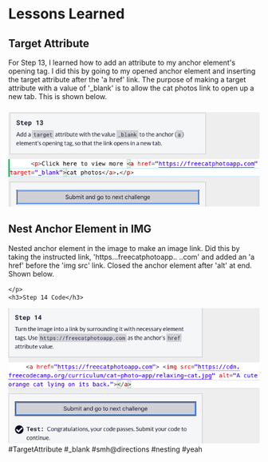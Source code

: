 <html>
  <body>
    <h1>Lessons Learned</h1>
    <h2>Target Attribute</h2>
    <p>
      For Step 13, I learned how to add an attribute to my anchor
      element's opening tag. I did this by going to my opened 
      anchor element and inserting the target attribute after the
      'a href' link. The purpose of making a target attribute with 
      a value of '_blank' is to allow the cat photos link to open 
      up a new tab. This is shown below.
    </p>
   <h3></h3>
   <img src="https://github.com/jennisa1/freeCodeCamp-Projects/blob/main/Cat%20Photo%20Album%20app/Images/Step%2013%20Code.png?raw=true" alt="Step 13 Code"> 
   <br />
    <h2>Nest Anchor Element in IMG</h2>
    <p>
      Nested anchor element in the image to make an image link. Did
      this by taking the instructed link, 'https...freecatphotoapp..
      ..com' and added an 'a href' before the 'img src' link. Closed
      the anchor element after 'alt' at end. Shown below.
     
    </p>
    <h3>Step 14 Code</h3>
   <img src="https://github.com/jennisa1/freeCodeCamp-Projects/blob/main/Cat%20Photo%20Album%20app/Images/Step%2014%20Code.png?raw=true" alt="Step 14 Code"> 
    #TargetAttribute #_blank #smh@directions #nesting #yeah
  </body>
  </html>
